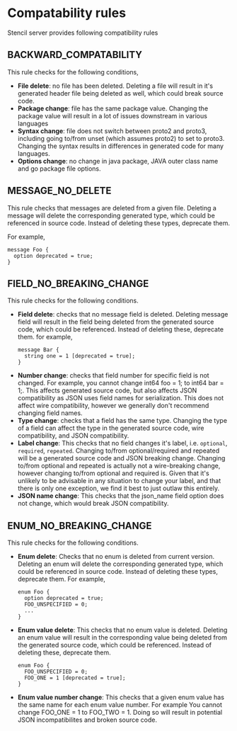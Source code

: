 # Compatability rules

Stencil server provides following compatibility rules

## BACKWARD_COMPATABILITY

This rule checks for the following conditions,
- **File delete**: no file has been deleted. Deleting a file will result in it's generated header file being deleted as well, which could break source code.
- **Package change**: file has the same package value. Changing the package value will result in a lot of issues downstream in various languages
- **Syntax change**: file does not switch between proto2 and proto3, including going to/from unset (which assumes proto2) to set to proto3. Changing the syntax results in differences in generated code for many languages.
- **Options change**: no change in java package, JAVA outer class name and go package file options.


## MESSAGE_NO_DELETE

This rule checks that messages are deleted from a given file. Deleting a message will delete the corresponding generated type, which could be referenced in source code. Instead of deleting these types, deprecate them.

For example,
```
message Foo {
  option deprecated = true;
}
```

## FIELD_NO_BREAKING_CHANGE

This rule checks for the following conditions.
- **Field delete**: checks that no message field is deleted. Deleting message field will result in the field being deleted from the generated source code, which could be referenced. Instead of deleting these, deprecate them.
for example,
  ```
  message Bar {
    string one = 1 [deprecated = true];
  }
  ```
- **Number change**: checks that field number for specific field is not changed. For example, you cannot change int64 foo = 1; to int64 bar = 1;. This affects generated source code, but also affects JSON compatibility as JSON uses field names for serialization. This does not affect wire compatibility, however we generally don't recommend changing field names.
- **Type change**: checks that a field has the same type. Changing the type of a field can affect the type in the generated source code, wire compatibility, and JSON compatibility.
- **Label change**: This checks that no field changes it's label, i.e. `optional`, `required`, `repeated`. Changing to/from optional/required and repeated will be a generated source code and JSON breaking change. Changing to/from optional and repeated is actually not a wire-breaking change, however changing to/from optional and required is. Given that it's unlikely to be advisable in any situation to change your label, and that there is only one exception, we find it best to just outlaw this entirely.
- **JSON name change**: This checks that the json_name field option does not change, which would break JSON compatibility.


## ENUM_NO_BREAKING_CHANGE

This rule checks for the following conditions.
- **Enum delete**: Checks that no enum is deleted from current version. Deleting an enum will delete the corresponding generated type, which could be referenced in source code. Instead of deleting these types, deprecate them. For example,
  ```
  enum Foo {
    option deprecated = true;
    FOO_UNSPECIFIED = 0;
    ...
  }

  ```
- **Enum value delete**: This checks that no enum value is deleted. Deleting an enum value will result in the corresponding value being deleted from the generated source code, which could be referenced. Instead of deleting these, deprecate them.
  ```
  enum Foo {
    FOO_UNSPECIFIED = 0;
    FOO_ONE = 1 [deprecated = true];
  }

  ```
- **Enum value number change**: This checks that a given enum value has the same name for each enum value number. For example You cannot change FOO_ONE = 1 to FOO_TWO = 1. Doing so will result in potential JSON incompatibilites and broken source code.






